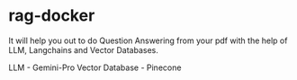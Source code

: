 # rag-docker

It will help you out to do Question Answering from your pdf with the help of LLM, Langchains and Vector Databases.

LLM - Gemini-Pro
Vector Database - Pinecone

